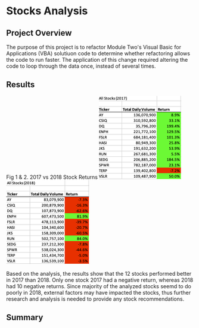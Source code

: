 # Stocks Analysis

## Project Overview
The purpose of this project is to refactor Module Two's Visual Basic for Applications (VBA) solutiuon code to determine whether refactoring allows the code to run faster. The application of this change required altering the code to loop through the data once, instead of several times. 

## Results

Fig 1 & 2. 2017 vs 2018 Stock Returns
![fig1](https://github.com/retroxsky06/stocks-analysis/blob/main/Resources/Return2017.png)
![fig2](https://github.com/retroxsky06/stocks-analysis/blob/main/Resources/Return2018.png)

Based on the analysis, the results show that the 12 stocks performed better in 2017 than 2018.  Only one stock 2017 had a negative return, whereas 2018 had 10 negative returns.  Since majority of the analyzed stocks seemd to do poorly in 2018, external factors may have impacted the stocks, thus further research and analysis is needed to provide any stock recommendations.
## Summary



